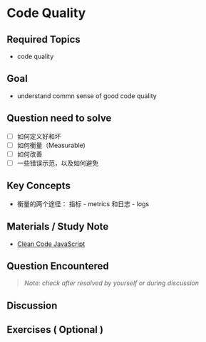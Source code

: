 # **Code Quality**

## **Required Topics**

- code quality

## **Goal**

- understand commn sense of good code quality

## **Question need to solve**

- [ ] 如何定义好和坏
- [ ] 如何衡量（Measurable)
- [ ] 如何改善
- [ ] 一些错误示范，以及如何避免

## **Key Concepts**

- 衡量的两个途径： 指标 - metrics 和日志 - logs

## **Materials / Study Note**

- [Clean Code JavaScript](https://github.com/ryanmcdermott/clean-code-javascript)

## **Question Encountered**

>*Note: check after resolved by yourself or during discussion*


## **Discussion**


## **Exercises** ( Optional )
